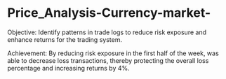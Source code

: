 # Price_Analysis-Currency-market-

Objective:
Identify patterns in trade logs to reduce risk exposure and enhance returns for the trading system.

Achievement:
By reducing risk exposure in the first half of the week, was able to decrease loss transactions, thereby protecting the overall loss percentage and increasing returns by 4%.
